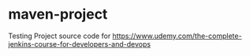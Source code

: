 # maven-project
Testing
Project source code for https://www.udemy.com/the-complete-jenkins-course-for-developers-and-devops
